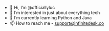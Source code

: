 - 👋 Hi, I’m @officiallyluc
- 👀 I’m interested in just about everything tech
- 🌱 I’m currently learning Python and Java
- 📫 How to reach me - support@infinitedesk.co
